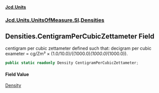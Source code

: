 #### [Jcd.Units](index 'index')
### [Jcd.Units.UnitsOfMeasure.SI](Jcd.Units.UnitsOfMeasure.SI 'Jcd.Units.UnitsOfMeasure.SI').[Densities](Densities 'Jcd.Units.UnitsOfMeasure.SI.Densities')

## Densities.CentigramPerCubicZettameter Field

centigram per cubic zettameter defined such that: decigram per cubic exameter = cg/Zm³ ×
(1.0/10.0)/((1000.0)*(1000.0)*(1000.0)).

```csharp
public static readonly Density CentigramPerCubicZettameter;
```

#### Field Value
[Density](Density 'Jcd.Units.UnitTypes.Density')